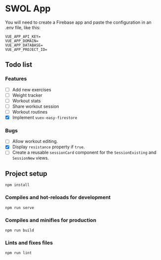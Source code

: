 # SWOL App
You will need to create a Firebase app and paste the configuration in an .env file, like this:
```
VUE_APP_API_KEY=
VUE_APP_DOMAIN=
VUE_APP_DATABASE=
VUE_APP_PROJECT_ID=
```
## Todo list
### Features
- [ ] Add new exercises
- [ ] Weight tracker
- [ ] Workout stats
- [ ] Share workout session
- [ ] Workout routines
- [x] Implement `vuex-easy-firestore`

### Bugs
- [ ] Allow workout editing.
- [x] Display `resistance` property if `true`.
- [ ] Create a reusable `sessionCard` component for the `SessionExisting` and `SessionNew` views.

## Project setup
```
npm install
```

### Compiles and hot-reloads for development
```
npm run serve
```

### Compiles and minifies for production
```
npm run build
```

### Lints and fixes files
```
npm run lint
```
